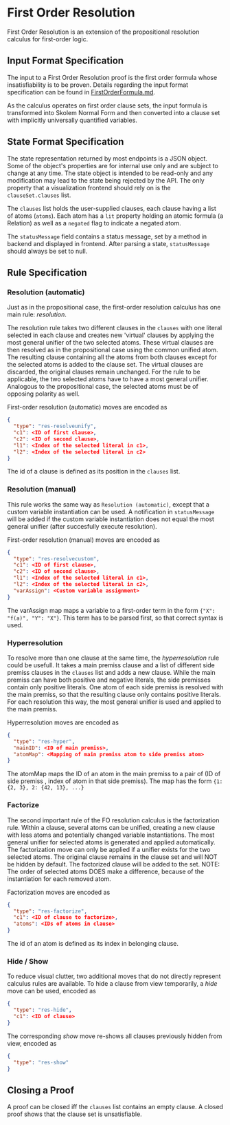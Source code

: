# First Order Resolution

First Order Resolution is an extension of the propositional resolution calculus for first-order logic.

## Input Format Specification

The input to a First Order Resolution proof is the first order formula whose insatisfiability is to be proven.
Details regarding the input format specification can be found in [FirstOrderFormula.md](./FirstOrderFormula.md).

As the calculus operates on first order clause sets, the input formula is transformed into Skolem Normal Form
and then converted into a clause set with implicitly universally quantified variables.

## State Format Specification

The state representation returned by most endpoints is a JSON object.
Some of the object's properties are for internal use only and are subject to change at any time.
The state object is intended to be read-only and any modification may lead to the state being rejected by the API. 
The only property that a visualization frontend should rely on is the `clauseSet.clauses` list.

The `clauses` list holds the user-supplied clauses, each clause having a list of atoms (`atoms`).
Each atom has a `lit` property holding an atomic formula (a Relation) as well as a `negated` flag
to indicate a negated atom.

The `statusMessage` field contains a status message, set by a method in backend and displayed in frontend.
After parsing a state, `statusMessage` should always be set to null.

## Rule Specification

### Resolution (automatic)

Just as in the propositional case, the first-order resolution calculus has one main rule: _resolution_.

The resolution rule takes two different clauses in the `clauses` with one literal selected in each clause and creates
new 'virtual' clauses by applying the most general unifier of the two selected atoms.
These virtual clauses are then resolved as in the propositional case using the common unified atom.
The resulting clause containing all the atoms from both clauses
except for the selected atoms is added to the clause set.
The virtual clauses are discarded, the original clauses remain unchanged. For the rule to be applicable,
the two selected atoms have to have a most general unifier.
Analogous to the propositional case, the selected atoms must be of opposing polarity as well.

First-order resolution (automatic) moves are encoded as
```json
{
  "type": "res-resolveunify", 
  "c1": <ID of first clause>, 
  "c2": <ID of second clause>, 
  "l1": <Index of the selected literal in c1>, 
  "l2": <Index of the selected literal in c2>
}
```
The id of a clause is defined as its position in the `clauses` list.

### Resolution (manual)

This rule works the same way as `Resolution (automatic)`, except that a custom variable instantiation can be used.
A notification in `statusMessage` will be added if the custom variable instantiation does not equal
the most general unifier (after succesfully execute resolution).

First-order resolution (manual) moves are encoded as
```json
{
  "type": "res-resolvecustom", 
  "c1": <ID of first clause>, 
  "c2": <ID of second clause>, 
  "l1": <Index of the selected literal in c1>, 
  "l2": <Index of the selected literal in c2>,
  "varAssign": <Custom variable assignment>
}
```
The varAssign map maps a variable to a first-order term in the form `{"X": "f(a)", "Y": "X"}`.
This term has to be parsed first, so that correct syntax is used.

### Hyperresolution

To resolve more than one clause at the same time, the _hyperresolution_ rule could be usefull.
It takes a main premiss clause and a list of different side premiss clauses in the `clauses` list
and adds a new clause. While the main premiss can have both positive and negative literals,
the side premisses contain only positive literals.
One atom of each side premiss is resolved with the main premiss,
so that the resulting clause only contains positive literals.
For each resolution this way, the most general unifier is used and applied to the main premiss.

Hyperresolution moves are encoded as
```json
{
  "type": "res-hyper",
  "mainID": <ID of main premiss>,
  "atomMap": <Mapping of main premiss atom to side premiss atom>
}
```
The atomMap maps the ID of an atom in the main premiss to a pair of
(ID of side premiss , index of atom in that side premiss).
The map has the form `{1: {2, 3}, 2: {42, 13}, ...}`

### Factorize

The second important rule of the FO resolution calculus is the factorization rule.
Within a clause, several atoms can be unified, creating a new clause with less atoms
and potentially changed variable instantiations.
The most general unifier for selected atoms is generated and applied automatically.
The factorization move can only be applied if a unifier exists for the two selected atoms.
The original clause remains in the clause set and will NOT be hidden by default.
The factorized clause will be added to the set.
NOTE: The order of selected atoms DOES make a difference, because of the instantiation for each removed atom.

Factorization moves are encoded as 
```json
{
  "type": "res-factorize", 
  "c1": <ID of clause to factorize>,
  "atoms": <IDs of atoms in clause>
}
```
The id of an atom is defined as its index in belonging clause.

### Hide / Show

To reduce visual clutter, two additional moves that do not directly represent calculus rules are available.
To hide a clause from view temporarily, a _hide_ move can be used, encoded as
```json
{
  "type": "res-hide", 
  "c1": <ID of clause>
}
```
The corresponding _show_ move re-shows all clauses previously hidden from view, encoded as
```json
{
  "type": "res-show"
}
```

## Closing a Proof

A proof can be closed iff the `clauses` list contains an empty clause.
A closed proof shows that the clause set is unsatisfiable.
